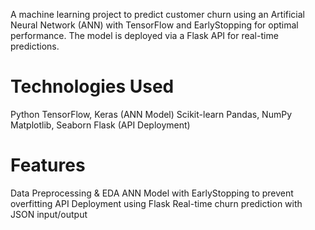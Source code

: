 A machine learning project to predict customer churn using an Artificial Neural Network (ANN) with TensorFlow and EarlyStopping for optimal performance. The model is deployed via a Flask API for real-time predictions.

# Technologies Used
Python
TensorFlow, Keras (ANN Model)
Scikit-learn
Pandas, NumPy
Matplotlib, Seaborn
Flask (API Deployment)

# Features
Data Preprocessing & EDA
ANN Model with EarlyStopping to prevent overfitting
API Deployment using Flask
Real-time churn prediction with JSON input/output
